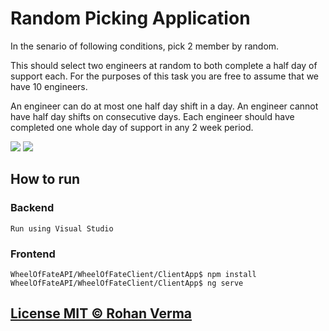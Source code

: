 # Random Picking Application 

In the senario of following conditions, pick 2 member by random. 

This should select two engineers at random to both complete a half day of support each. For the purposes of this task you are free to assume that we have 10 engineers.

An engineer can do at most one half day shift in a day.
An engineer cannot have half day shifts on consecutive days.
Each engineer should have completed one whole day of support in any 2 week period.

![](https://i.imgur.com/nF26Arb.png)
![](https://i.imgur.com/CLGVmGi.png)


## How to run

### Backend
```
Run using Visual Studio
```

### Frontend
```
WheelOfFateAPI/WheelOfFateClient/ClientApp$ npm install
WheelOfFateAPI/WheelOfFateClient/ClientApp$ ng serve
```

## [License MIT © Rohan Verma](https://rhnvrm.mit-license.org/)
